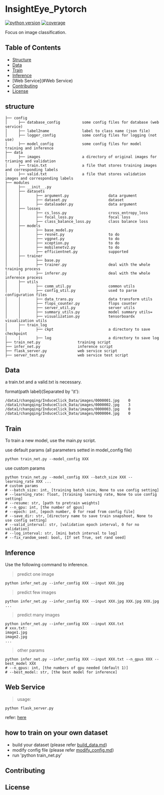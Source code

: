 # InsightEye_Pytorch
[![python version](https://img.shields.io/badge/python-3.6%2B-brightgreen)]()
[![coverage](https://img.shields.io/badge/coverage-56%25-orange)]()

Focus on image classification.

## Table of Contents

- [Structure](#structure)
- [Data](#Data)
- [Train](#Train)
- [Inference](#Inference)
- [Web Service](#Web Service)
- [Contributing](#contributing)
- [License](#license)



## structure
```
├── config                     
│     ├── database_config          some config files for database (web service)
│     ├── label2name               label to class name (json file)
│     ├── logger_config            some config files for logging (not use)
│     ├── model_config             some config files for model training and inference
├── data                           
│     ├── images                   a directory of original images for trianing and validation
│     ├── train.txt                a file that stores training images and corresponding labels
│     ├── valid.txt                a file that stores validation images and corresponding labels
├── modules 
│     ├── __init__.py                    
│     ├── datasets 
│     │       ├── argument.py                  data argument
│     │       ├── dataset.py                   dataset
│     │       ├── dataloader.py                data argument 
│     ├── losses 
│     │       ├── cs_loss.py                   cross_entropy_loss
│     │       ├── focal_loss.py                focal loss
│     │       ├── class_balance_loss.py        class balance loss
│     ├── models 
│     │       ├── base_model.py                 
│     │       ├── resnet.py                    to do
│     │       ├── vggnet.py                    to do 
│     │       ├── xception.py                  to do
│     │       ├── mobilenetv2.py               to do
│     │       ├── efficientnet.py              supported  
│     ├── trainer 
│     │       ├── base.py                      
│     │       ├── trainer.py                   deal with the whole training process
│     │       ├── inferer.py                   deal with the whole inference process
│     ├── utils 
│     │       ├── comm_util.py                 common utils
│     │       ├── config_util.py               used to parse configuration files
│     │       ├── data_trans.py                data transform utils
│     │       ├── flops_counter.py             flops counter    
│     │       ├── server_util.py               server utils
│     │       ├── summary_utils.py             model summary utils=  
│     │       ├── visualization.py             tensorboardx visualization utils  
│     ├── train_log 
│     │       ├── ckpt                         a directory to save checkpoint
│     │       ├── log                          a directory to save log    
├── train_net.py                 training script      
├── infer_net.py                 inference script   
├── flask_server.py              web service script   
├── server_test.py               web service test script  
```     
## Data
a train.txt and a valid.txt is necessary.

format(path   label)(Separated by '\t'): 
```
/data1/changqing/InduceClick_Data/images/0000001.jpg	0
/data1/changqing/InduceClick_Data/images/0000002.jpg	3
/data1/changqing/InduceClick_Data/images/0000003.jpg	0
/data1/changqing/InduceClick_Data/images/0000004.jpg	0
```
## Train
To train a new model, use the main.py script.

use default params (all parameters setted in model_config file)
```
python train_net.py --model_config XXX 
```
use custom params
```
python train_net.py --model_config XXX --batch_size XXX --learning_rate XXX ...
# custom params
# --batch_size: int, [training batch size, None to use config setting]
# --learning_rate: float, [training learning rate, None to use config setting]
# --resume: str, [path to pretrain weights]
# --n_gpu: int, [the number of gpus]
# --epoch: int, [epoch number, 0 for read from config file]
# --save_dir: str, [directory name to save train snapshoot, None to use config setting]
# --valid_interval: str, [validation epoch interval, 0 for no validation]
# --log_interval: str, [mini batch interval to log]
# --fix_random_seed: bool, [If set True, set rand seed]
```

## Inference
Use the following command to inference.
> predict one image
```
python infer_net.py --infer_config XXX --input XXX.jpg
```
> predict few images
```
python infer_net.py --infer_config XXX --input XXX.jpg XXX.jpg XXX.jpg ...
```
> predict many images
```
python infer_net.py --infer_config XXX --input XXX.txt
# xxx.txt:
image1.jpg
image2.jpg
...
```
> other params
```
python infer_net.py --infer_config XXX --input XXX.txt --n_gpus XXX --best_model XXX
# --n_gpus: int, [the numbers of gpu needed (default 1)]
# --best_model: str, [the best model for inference]
```

## Web Service
> usage:  
```
python flask_server.py
```
refer: [here](https://doc2.ixiaochuan.cn/pages/viewpage.action?pageId=8410829)

## how to train on your own dataset
 - build your dataset (please refer [build_data.md](data/build_data.md))
 - modify config file (please refer [modify_config.md](configs/model_config/modify_config.md))
 - run 'python train_net.py'
 
## Contributing

## License

